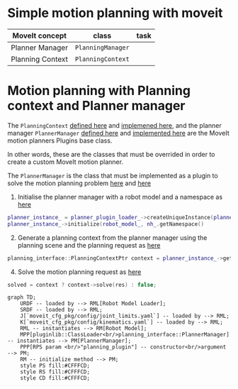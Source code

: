# Simple motion planning with moveit

| MoveIt concept | class | task |
| -------------- | ----- | ---- |
| Planner Manager | `PlanningManager` | |
| Planning Context | `PlanningContext` | |

# Motion planning with Planning context and Planner manager

The `PlanningContext` [defined here](https://github.com/ros-planning/moveit/blob/382aa5a8cdd39eace07536d39c497a4b21f0f653/moveit_core/planning_interface/include/moveit/planning_interface/planning_interface.h#L80) and [implemened here](https://github.com/ros-planning/moveit/blob/master/moveit_core/planning_interface/src/planning_interface.cpp), and the planner manager `PlannerManager` [defined here](https://github.com/ros-planning/moveit/blob/ba4b60e079fd14a61c50ef34c156eee6d63e58f7/moveit_core/planning_interface/include/moveit/planning_interface/planning_interface.h#L150) and [implemented here](https://github.com/ros-planning/moveit/blob/master/moveit_core/planning_interface/src/planning_interface.cpp#L94) are the MoveIt motion planners Plugins base class.

In other words, these are the classes that must be overrided in order to create a custom MoveIt motion planner.

The `PlannerManager` is the class that must be implemented as a plugin to solve the motion planning problem [here](https://github.com/ros-planning/moveit/blob/382aa5a8cdd39eace07536d39c497a4b21f0f653/moveit_ros/planning/planning_pipeline/src/planning_pipeline.cpp#L242) and [here](https://github.com/ros-planning/moveit/blob/ff50476c4070eb86d0a70aa39281d5805db13fa5/moveit_core/planning_request_adapter/src/planning_request_adapter.cpp#L54)

1. Initialise the planner manager with a robot model and a namespace as [here](https://github.com/ros-planning/moveit/blob/382aa5a8cdd39eace07536d39c497a4b21f0f653/moveit_ros/planning/planning_pipeline/src/planning_pipeline.cpp#L116)
```C++
planner_instance_ = planner_plugin_loader_->createUniqueInstance(planner_plugin_name_);
planner_instance_->initialize(robot_model_, nh_.getNamespace()
```
2. Generate a planning context from the planner manager using the planning scene and the planning request as [here](https://github.com/ros-planning/moveit/blob/382aa5a8cdd39eace07536d39c497a4b21f0f653/moveit_ros/planning/planning_pipeline/src/planning_pipeline.cpp#L242)
```C++
planning_interface::PlanningContextPtr context = planner_instance_->getPlanningContext(planning_scene, req, res.error_code_);
```
4. Solve the motion planning request as [here](https://github.com/ros-planning/moveit/blob/382aa5a8cdd39eace07536d39c497a4b21f0f653/moveit_ros/planning/planning_pipeline/src/planning_pipeline.cpp#L244)
```C++
solved = context ? context->solve(res) : false;
```


```mermaid
graph TD;
    URDF -- loaded by --> RML[Robot Model Loader];
    SRDF -- loaded by --> RML;
    J[`moveit_cfg_pkg/config/joint_limits.yaml`] -- loaded by --> RML;
    K[`moveit_cfg_pkg/config/kinematics.yaml`] -- loaded by --> RML;
    RML -- instantiates --> RM[Robot Model];
    MPP[pluginlib::ClassLoader<br/>planning_interface::PlannerManager] -- instantiates --> PM[PlannerManager];
    PPP[RPS param <br/>"planning_plugin"] -- constructor<br/>argument --> PM;
    RM -- initialize method --> PM;
    style PS fill:#CFFFCD;
    style RS fill:#CFFFCD;
    style CD fill:#CFFFCD;
```
